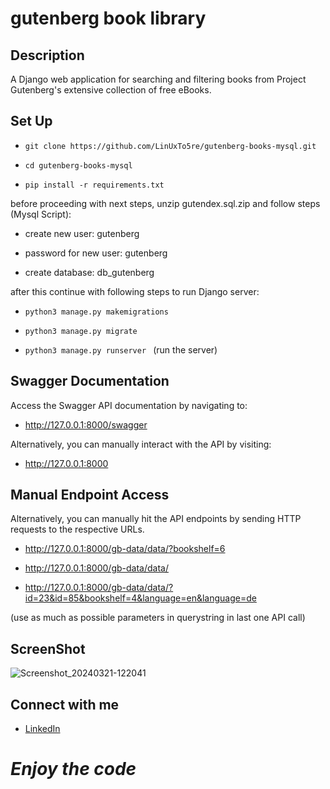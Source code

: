 # gutenberg book library

## Description

A Django web application for searching and filtering books from Project Gutenberg's extensive collection of free eBooks.

## Set Up
- ``` git clone https://github.com/LinUxTo5re/gutenberg-books-mysql.git ```

- ``` cd gutenberg-books-mysql ```

- ``` pip install -r requirements.txt ```

before proceeding with next steps, unzip gutendex.sql.zip and follow steps (Mysql Script):
- create new user: gutenberg 

- password for new user: gutenberg

- create database: db_gutenberg

after this continue with  following steps to run Django server:
- ```python3 manage.py makemigrations```

- ```python3 manage.py migrate```

- ```python3 manage.py runserver ``` (run the server)

## Swagger Documentation

Access the Swagger API documentation by navigating to:

- http://127.0.0.1:8000/swagger

Alternatively, you can manually interact with the API by visiting:

- http://127.0.0.1:8000

## Manual Endpoint Access

Alternatively, you can manually hit the API endpoints by sending HTTP requests to the respective URLs.

- http://127.0.0.1:8000/gb-data/data/?bookshelf=6

- http://127.0.0.1:8000/gb-data/data/

- http://127.0.0.1:8000/gb-data/data/?id=23&id=85&bookshelf=4&language=en&language=de 
  
(use as much as possible parameters in querystring in last one API call)

## ScreenShot

![Screenshot_20240321-122041](https://github.com/LinUxTo5re/gutenberg-books-mysql/assets/90641894/b7ddd45e-048d-4080-adad-2d2c93fe45ca)


## Connect with me

- [LinkedIn](https://www.linkedin.com/in/chaitanya-ajabe-99a449221/)

# *Enjoy the code*

